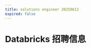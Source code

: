 ```yaml
---
title: solutions engineer 20250612
expired: false
---
```


# Databricks 招聘信息

<JobPostingTable job-posting-json-path="databricks/data/solutions-engineer-20250612.json" />
